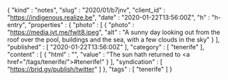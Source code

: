 {
  "kind" : "notes",
  "slug" : "2020/01/b7jnv",
  "client_id" : "https://indigenous.realize.be",
  "date" : "2020-01-22T13:56:00Z",
  "h" : "h-entry",
  "properties" : {
    "photo" : [ {
      "photo" : "https://media.jvt.me/fwlt8.jpeg",
      "alt" : "A sunny day looking out from the roof over the pool, buildings and the sea, with a few clouds in the sky"
    } ],
    "published" : [ "2020-01-22T13:56:00Z" ],
    "category" : [ "tenerife" ],
    "content" : [ {
      "html" : "",
      "value" : "The sun hath returned to <a href=\"/tags/tenerife/\">#tenerife</a>!"
    } ],
    "syndication" : [ "https://brid.gy/publish/twitter" ]
  },
  "tags" : [ "tenerife" ]
}
